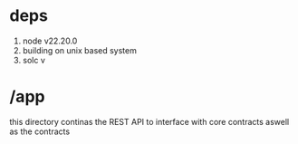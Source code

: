 # deps
1. node v22.20.0
1. building on unix based system
1. solc v
# /app
this directory continas the REST API to interface with core contracts aswell as the contracts


